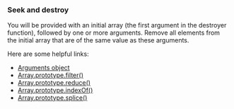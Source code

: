 ### Seek and destroy

You will be provided with an initial array (the first argument in the destroyer function), followed by one or more arguments. Remove all elements from the initial array that are of the same value as these arguments.

Here are some helpful links:
* [Arguments object](https://developer.mozilla.org/en-US/docs/Web/JavaScript/Reference/Functions/arguments)
* [Array.prototype.filter()](https://developer.mozilla.org/en-US/docs/Web/JavaScript/Reference/Global_Objects/Array/filter)
* [Array.prototype.reduce()](https://developer.mozilla.org/en-US/docs/Web/JavaScript/Reference/Global_Objects/Array/reduce)
* [Array.prototype.indexOf()](https://developer.mozilla.org/en-US/docs/Web/JavaScript/Reference/Global_Objects/Array/indexOf)
* [Array.prototype.splice()](https://developer.mozilla.org/en-US/docs/Web/JavaScript/Reference/Global_Objects/Array/splice)

